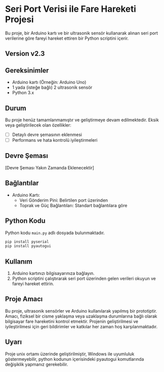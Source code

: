 # Seri Port Verisi ile Fare Hareketi Projesi

Bu proje, bir Arduino kartı ve bir ultrasonik sensör kullanarak alınan seri port verilerine göre fareyi hareket ettiren bir Python scriptini içerir.

## Version v2.3

## Gereksinimler

- Arduino kartı (Örneğin: Arduino Uno)
- 1 yada (isteğe bağlı) 2 ultrasonik sensör
- Python 3.x

## Durum

Bu proje henüz tamamlanmamıştır ve geliştirmeye devam edilmektedir. Eksik veya geliştirilecek olan özellikler:

- [ ] Detaylı devre şemasının eklenmesi
- [ ] Performans ve hata kontrolü iyileştirmeleri

## Devre Şeması

[Devre Şeması Yakın Zamanda Eklenecektir]

## Bağlantılar

- Arduino Kartı:
  - Veri Gönderim Pini: Belirtilen port üzerinden
  - Toprak ve Güç Bağlantıları: Standart bağlantılara göre

## Python Kodu

Python kodu `main.py` adlı dosyada bulunmaktadır.

```python
pip install pyserial
pip install pyautogui
```


## Kullanım

1. Arduino kartınızı bilgisayarınıza bağlayın.
2. Python scriptini çalıştırarak seri port üzerinden gelen verileri okuyun ve fareyi hareket ettirin.

## Proje Amacı

Bu proje, ultrasonik sensörler ve Arduino kullanılarak yapılmış bir prototiptir. Amacı, fiziksel bir cisme yaklaşma veya uzaklaşma durumlarına bağlı olarak bilgisayar fare hareketini kontrol etmektir. Projenin geliştirilmesi ve iyileştirilmesi için geri bildirimler ve katkılar her zaman hoş karşılanmaktadır.

## Uyarı

Proje unix ortamı üzerinde geliştirilmiştir, Windows ile uyumluluk göstermeyebilir, python kodunun içerisindeki pyautogui komutlarında değişiklik yapmanız gerekebilir.

